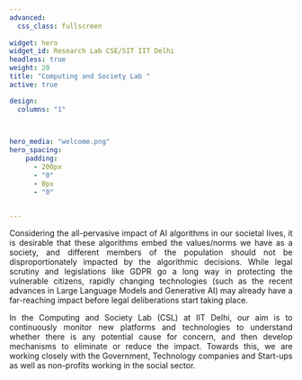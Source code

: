 ```yaml
---
advanced:
  css_class: fullscreen
  
widget: hero
widget_id: Research Lab CSE/SIT IIT Delhi
headless: true
weight: 20
title: "Computing and Society Lab "
active: true

design:
  columns: "1"


    
hero_media: "welcome.png"
hero_spacing:
    padding:
      - 200px
      - "0"
      - 0px
      - "0"


---
```


<p style="text-align: justify; width: 400 %">
Considering the all-pervasive impact of AI algorithms in our societal lives, it is desirable that these algorithms embed the values/norms we have as a society, and different members of the population should not be disproportionately impacted by the algorithmic decisions. While legal scrutiny and legislations like GDPR go a long way in protecting the vulnerable citizens, rapidly changing technologies (such as the recent advances in Large Language Models and Generative AI) may already have a far-reaching impact before legal deliberations start taking place.
</p>

<p style="text-align: justify; width: 5000 px">
In the Computing and Society Lab (CSL) at IIT Delhi, our aim is to continuously monitor new platforms and technologies to understand whether there is any potential cause for concern, and then develop mechanisms to eliminate or reduce the impact. Towards this, we are working closely with the Government, Technology companies and Start-ups as well as non-profits working in the social sector.
</p>

